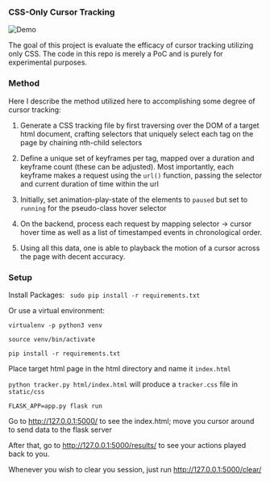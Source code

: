 
### CSS-Only Cursor Tracking

![Demo](static/img/demo.gif "cursor tracking in action")

The goal of this project is evaluate the efficacy of cursor tracking utilizing only CSS. The code in this repo is merely a PoC and is purely for experimental purposes.

### Method

Here I describe the method utilized here to accomplishing some degree of cursor tracking:
	
1) Generate a CSS tracking file by first traversing over the DOM of a target html document, crafting selectors that uniquely select each tag on the page by chaining nth-child selectors

2) Define a unique set of keyframes per tag, mapped over a duration and keyframe count (these can be adjusted). Most importantly, each keyframe makes a request using the `url()` function, passing the selector and current duration of time within the url

3) Initially, set animation-play-state of the elements to `paused` but set to `running` for the pseudo-class hover selector

4) On the backend, process each request by mapping selector -> cursor hover time as well as a list of timestamped events in chronological order.

5) Using all this data, one is able to playback the motion of a cursor across the page with decent accuracy.

### Setup

Install Packages: ` sudo pip install -r requirements.txt`

Or use a virtual environment: 

` virtualenv -p python3 venv `

` source venv/bin/activate `

` pip install -r requirements.txt `



Place target html page in the html directory and name it `index.html`

`python tracker.py html/index.html` will produce a `tracker.css` file in `static/css`

`FLASK_APP=app.py flask run`

Go to http://127.0.0.1:5000/ to see the index.html; move you cursor around to send data to the flask server

After that, go to http://127.0.0.1:5000/results/ to see your actions played back to you.

Whenever you wish to clear you session, just run http://127.0.0.1:5000/clear/
